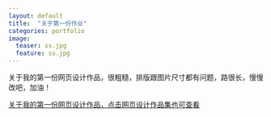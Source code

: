 ```yaml
---
layout: default
title:  "关于第一份作业"
categories: portfolio
image:
  teaser: ss.jpg
  feature: ss.jpg
---
```

关于我的第一份网页设计作品，很粗糙，排版跟图片尺寸都有问题，路很长，慢慢改吧，加油！

 
[关于我的第一份网页设计作品，点击网页设计作品集也可查看](https://sqsuki.github.io/portfolio/qizhong/CYWL.html)
